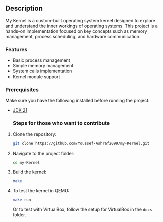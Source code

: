 ## Description
My Kernel is a custom-built operating system kernel designed to explore and understand the inner workings of operating systems. This project is a hands-on implementation focused on key concepts such as memory management, process scheduling, and hardware communication. 

### Features
- Basic process management
- Simple memory management
- System calls implementation
- Kernel module support

### Prerequisites
Make sure you have the following installed before running the project:
- [JDK 21](https://openjdk.java.net/)

  
  ### Steps for those who want to contribute
1. Clone the repository:
    ```bash
    git clone https://github.com/Youssef-Ashraf2099/my-Kernel.git
    ```

2. Navigate to the project folder:
    ```bash
    cd my-Kernel
    ```

3. Build the kernel:
    ```bash
    make
    ```

4. To test the kernel in QEMU:
    ```bash
    make run
    ```

    Or to test with VirtualBox, follow the setup for VirtualBox in the `docs` folder.
